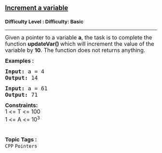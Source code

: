 <h2><a href="https://www.geeksforgeeks.org/problems/c-pointers-set-1introduction/1?page=3&category=CPP&sortBy=submissions">Increment a variable</a></h2><h3>Difficulty Level : Difficulty: Basic</h3><hr><div class="problems_problem_content__Xm_eO"><p><span style="font-size: 18px;">Given a pointer to a variable <strong>a</strong>, the task is to complete the function <strong>updateVar() </strong>which will increment the value of the variable by <strong>10</strong>. The function does not returns anything.</span></p>
<p><span style="font-size: 18px;"><strong>Examples :</strong> <strong> </strong></span></p>
<pre><span style="font-size: 18px;"><strong>Input: </strong>a = 4
<strong>Output: </strong>14
</span></pre>
<pre><span style="font-size: 18px;"><strong>Input: </strong>a = 61
<strong>Output: </strong>71</span></pre>
<p><span style="font-size: 18px;"><strong>Constraints:</strong><br>1 &lt;= T &lt;= 100<br>1 &lt;= A &lt;= 10<sup>3</sup></span></p></div><br><p><span style=font-size:18px><strong>Topic Tags : </strong><br><code>CPP</code>&nbsp;<code>Pointers</code>&nbsp;
